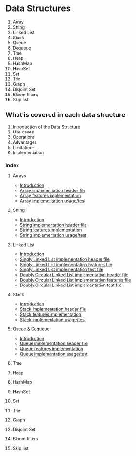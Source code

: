 # Data Structures

1. Array
2. String
3. Linked List
4. Stack
5. Queue
6. Dequeue
7. Tree
8. Heap
9. HashMap
10. HashSet
11. Set
12. Trie
13. Graph
14. Disjoint Set
15. Bloom filters
16. Skip list

## What is covered in each data structure

1. Introduction of the Data Structure
2. Use cases
3. Operations
4. Advantages
5. Limitations
6. Implementation

### Index

1. Arrays

   - [Introduction](/Array/INTRODUCTION.md)
   - [Array implementation header file](/Array/array.h)
   - [Array features implementation](/Array/array.c)
   - [Array implementation usage/test](/Array/main.c)

2. String

   - [Introduction](/String/INTRODUCTION.md)
   - [String implementation header file](/String/string.h)
   - [String features implementation](/String/string.c)
   - [String implementation usage/test](/String/main.c)

3. Linked List

   - [Introduction](/Linked%20List/INTRODUCTION.md)
   - [Singly Linked List implementation header file](/Linked%20List/Singly%20Linked%20List/linked_list.h)
   - [Singly Linked List implementation features file](/Linked%20List/Singly%20Linked%20List/linked_list.c)
   - [Singly Linked List implementation test file](/Linked%20List/Singly%20Linked%20List/main.c)
   - [Doubly Circular Linked List implementation header file](/Linked%20List/Doubly%20and%20Circular%20Linked%20List/doubly_circular_list.h)
   - [Doubly Circular Linked List implementation features file](/Linked%20List/Doubly%20and%20Circular%20Linked%20List/doubly_circular_list.c)
   - [Doubly Circular Linked List implementation test file](/Linked%20List/Doubly%20and%20Circular%20Linked%20List/main.c)

4. Stack

   - [Introduction](/Stack/INTRODUCTION.md)
   - [Stack implementation header file](/Stack/stack.h)
   - [Stack features implementation](/Stack/stack.c)
   - [Stack implementation usage/test](/Stack/main.c)

5. Queue & Dequeue

   - [Introduction](/Queue/INTRODUCTION.md)
   - [Queue implementation header file](/Queue/queue.h)
   - [Queue features implementation](/Queue/queue.c)
   - [Queue implementation usage/test](/Queue/main.c)

7. Tree

8. Heap

9. HashMap

10. HashSet

11. Set

12. Trie

13. Graph

14. Disjoint Set

15. Bloom filters

16. Skip list
